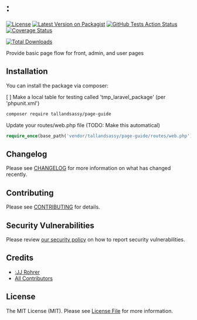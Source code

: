 # :
[![License](https://img.shields.io/github/license/:tallandsassy/:page-guide)](https://github.com/:tallandsassy/:page-guide/blob/master/LICENSE.md)
[![Latest Version on Packagist](https://img.shields.io/packagist/v/:tallandsassy/:page-guide.svg?style=flat-square)](https://packagist.org/packages/:tallandsassy/:page-guide)
[![GitHub Tests Action Status](https://img.shields.io/github/workflow/status/:tallandsassy/:page-guide/run-tests?label=tests)](https://github.com/:tallandsassy/:page-guide/actions?query=workflow%3Arun-tests+branch%3Amaster)
[![Coverage Status](https://coveralls.io/repos/github/:tallandsassy/:page-guide/badge.svg?branch=master)](https://coveralls.io/github/:tallandsassy/:page-guide?branch=master)

[![Total Downloads](https://img.shields.io/packagist/dt/:tallandsassy/:page-guide.svg?style=flat-square)](https://packagist.org/packages/:tallandsassy/:page-guide)


Provide basic page flow for front, admin, and user pages


## Installation

You can install the package via composer:

[ ] Make a local table for testing called 'tmp_laravel_package' (per 'phpunit.xml')

```bash
composer require tallandsassy/page-guide
```

Update your routes/web.php file (TODO: Make this automatical)

```php
require_once(base_path('vendor/tallandsassy/page-guide/routes/web.php'));
```



## Changelog

Please see [CHANGELOG](CHANGELOG.md) for more information on what has changed recently.

## Contributing

Please see [CONTRIBUTING](.github/CONTRIBUTING.md) for details.

## Security Vulnerabilities

Please review [our security policy](../../security/policy) on how to report security vulnerabilities.

## Credits

- [:JJ Rohrer](https://github.com/:JJRohrer)
- [All Contributors](../../contributors)

## License

The MIT License (MIT). Please see [License File](LICENSE.md) for more information.
